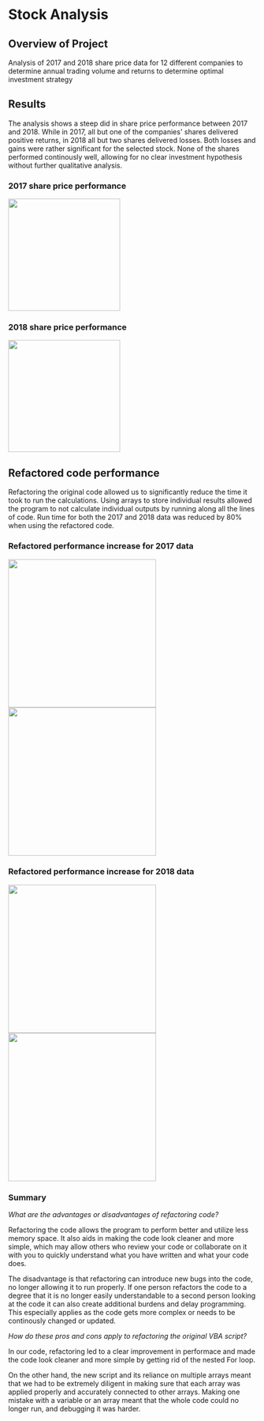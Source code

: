 # Stock Analysis

## Overview of Project
Analysis of 2017 and 2018 share price data for 12 different companies to determine annual trading volume and returns to determine optimal investment strategy

## Results
The analysis shows a steep did in share price performance between 2017 and 2018. While in 2017, all but one of the companies' shares delivered positive returns, in 2018 all but two shares delivered losses. Both losses and gains were rather significant for the selected stock. None of the shares performed continously well, allowing for no clear investment hypothesis without further qualitative analysis.

### 2017 share price performance

<img src="https://user-images.githubusercontent.com/90064437/139564461-a0125d7e-0ae4-4aa6-bbb6-9a46658ffdff.png" width="227">

### 2018 share price performance

<img src="https://user-images.githubusercontent.com/90064437/139564524-052ef112-e289-43b5-b103-6c53d8afb62f.png" width="227">

## Refactored code performance

Refactoring the original code allowed us to significantly reduce the time it took to run the calculations. Using arrays to store individual results allowed the program to not calculate individual outputs by running along all the lines of code. Run time for both the 2017 and 2018 data was reduced by 80% when using the refactored code.

### Refactored performance increase for 2017 data

<p float="left">
  <img src="https://user-images.githubusercontent.com/90064437/139564694-55d0f206-eb97-4fd6-bdb7-36a1656ba60e.png" width="300" />
  <img src="https://user-images.githubusercontent.com/90064437/139564720-2fc5ac99-7454-4e98-87ab-65dfad390916.png" width="300" /> 
</p>

### Refactored performance increase for 2018 data

<p float="left">
  <img src="https://user-images.githubusercontent.com/90064437/139564763-8251029b-0f41-47b7-b0b4-3693537931cb.png" width="300" />
  <img src="https://user-images.githubusercontent.com/90064437/139564775-dd5db574-8639-4348-9256-4ef28c2c4df5.png" width="300" /> 
</p>

### Summary

*What are the advantages or disadvantages of refactoring code?*

Refactoring the code allows the program to perform better and utilize less memory space. It also aids in making the code look cleaner and more simple, which may allow others who review your code or collaborate on it with you to quickly understand what you have written and what your code does.

The disadvantage is that refactoring can introduce new bugs into the code, no longer allowing it to run properly. If one person refactors the code to a degree that it is no longer easily understandable to a second person looking at the code it can also create additional burdens and delay programming. This especially applies as the code gets more complex or needs to be continously changed or updated.


*How do these pros and cons apply to refactoring the original VBA script?*

In our code, refactoring led to a clear improvement in performace and made the code look cleaner and more simple by getting rid of the nested For loop.

On the other hand, the new script and its reliance on multiple arrays meant that we had to be extremely diligent in making sure that each array was applied properly and accurately connected to other arrays. Making one mistake with a variable or an array meant that the whole code could no longer run, and debugging it was harder.

